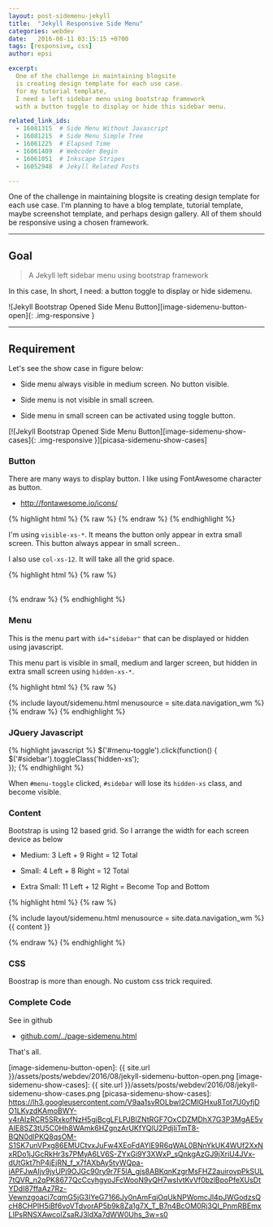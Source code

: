```yaml
---
layout: post-sidemenu-jekyll
title:  "Jekyll Responsive Side Menu"
categories: webdev
date:   2016-08-11 03:15:15 +0700
tags: [responsive, css]
author: epsi

excerpt:
  One of the challenge in maintaining blogsite
  is creating design template for each use case.
  for my tutorial template,
  I need a left sidebar menu using bootstrap framework
  with a button toggle to display or hide this sidebar menu.

related_link_ids: 
  - 16081315  # Side Menu Without Javascript
  - 16081215  # Side Menu Simple Tree  
  - 16061225  # Elapsed Time
  - 16061409  # Webcoder Begin
  - 16061051  # Inkscape Stripes
  - 16052948  # Jekyll Related Posts

---
```


One of the challenge in maintaining blogsite
is creating design template for each use case.
I'm planning to have a blog template, tutorial template,
maybe screenshot template, and perhaps design gallery.
All of them should be responsive using a chosen framework.

-- -- --

## Goal

> A Jekyll left sidebar menu using bootstrap framework

In this case, In short, I need: a button toggle to display or hide sidemenu.

![Jekyll Bootstrap Opened Side Menu Button][image-sidemenu-button-open]{: .img-responsive }

-- -- --

## Requirement

Let's see the show case in figure below:

*	Side menu always visible in medium screen. No button visible.

*	Side menu is not visible in small screen.

*	Side menu in small screen can be activated using toggle button.

[![Jekyll Bootstrap Opened Side Menu Button][image-sidemenu-show-cases]{: .img-responsive }][picasa-sidemenu-show-cases]

### Button

There are many ways to display button.
I like using FontAwesome character as button.

*	<http://fontawesome.io/icons/>

{% highlight html %}
{% raw %}
<a href="#" id="menu-toggle"><i class="fa fa-navicon fa-2x"></i></a>
{% endraw %}
{% endhighlight %}

I'm using <code>visible-xs-*</code>.
It means the button only appear in extra small screen.
This button always appear in small screen..

I also use <code>col-xs-12</code>.
It will take all the grid space.

{% highlight html %}
{% raw %}
  <div class="col-xs-12 visible-xs-block">
      &nbsp;&nbsp;
      <a href="#" id="menu-toggle">
        <i class="fa fa-navicon fa-2x"></i>
      </a>
  </div>
{% endraw %}  
{% endhighlight %}

### Menu

This is the menu part with <code>id="sidebar"</code>
that can be displayed or hidden using javascript.

This menu part is visible in small, medium and larger screen,
but hidden in extra small screen using <code>hidden-xs-*</code>.

{% highlight html %}
{% raw %}
  <div class="col-xs-11 col-sm-4 col-md-3 hidden-xs" id="sidebar">
  {% include layout/sidemenu.html 
    menusource = site.data.navigation_wm
  %}
  </div>
{% endraw %}
{% endhighlight %}

### JQuery Javascript

{% highlight javascript %}
  $('#menu-toggle').click(function() {
      $('#sidebar').toggleClass('hidden-xs');  
  });
{% endhighlight %}

When <code>#menu-toggle</code> clicked,
<code>#sidebar</code> will lose its <code>hidden-xs</code> class,
and become visible.

### Content

Bootstrap is using 12 based grid.
So I arrange the width for each screen device as below

*	Medium: 3 Left + 9 Right = 12 Total

*	Small: 4 Left + 8 Right = 12 Total

*	Extra Small: 11 Left + 12 Right = Become Top and Bottom

{% highlight html %}
{% raw %}
  <!-- sidebar left col -->
  <div class="col-xs-11 col-sm-4 col-md-3 hidden-xs" id="sidebar">
  {% include layout/sidemenu.html 
    menusource = site.data.navigation_wm
  %}
  </div>
  <!-- /sidebar -->
  
  <!-- main right col -->
  <div class="col-xs-12 col-sm-8 col-md-9" id="main"> 
    {{ content }}
  </div>
  <!-- /main -->

{% endraw %}
{% endhighlight %}

### CSS

Boostrap is more than enough.
No custom css trick required.


### Complete Code

See in github

*	[github.com/../page-sidemenu.html][github-layout-sidemenu]


That's all. 

[//]: <> ( -- -- -- links below -- -- -- )

[image-sidemenu-button-open]: {{ site.url }}/assets/posts/webdev/2016/08/jekyll-sidemenu-button-open.png
[image-sidemenu-show-cases]: {{ site.url }}/assets/posts/webdev/2016/08/jekyll-sidemenu-show-cases.png
[picasa-sidemenu-show-cases]: https://lh3.googleusercontent.com/V9aa1svROLbwI2CMlGHxu8Tot7U0yfjDO1LKyzdKAmoBWY-v4rAIzRCR5SRxkofNzH5gjBcgLFLPJBlZNtRGF7OxCDZMDhX7G3P3MgAE5vAIE8SZ3tU5C0Hh8WAmk6HZgnzArUKfYQlU2PdjIiTmT8-BQN0dlPKQ8qsOM-S1SK7unVPxg86EMUCtvxJuFw4XEoFdAYlE9R6qWAL0BNnYkUK4WUf2XxNxRDo1jJGcRkHr3s7PMyA6LV6S-ZYxGi9Y3XWxP_sQnkgAzGJ9jXriU4JVx-dUtGkt7hP4jEjRN_f_x7fAXbAy5tyWQpa-iAPFJwAIjv9jyUPj9OJGc90ry9r7F5lA_gjs8ABKqnKzgrMsFHZ2auirovpPkSUL7tQVR_n2qPK8677QcCcyhgyoJFcWooN9yQH7wsIvtKvVf0bzlBpoPfeXUsDtYDdI87ffaAz7Rz-Vewnzgoaci7cqmG5jG3IYeG7166Jy0nAmFqiOqUkNPWomcJl4pJWGodzsQcH8CHPlH5iBf6voVTdyorAP5b9k8Za1g7X_T_B7n4BcOM0Rj3QI_PnmRBEmxLIPsRNSXAwcolZsaRJ3ldXa7dWW0Uhs_3w=s0


[github-layout-sidemenu]: https://github.com/epsi-rns/epsi-rns.github.io/blob/master/_layouts/page-sidemenu.html
